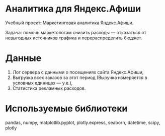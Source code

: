 # Аналитика для Яндекс.Афиши
Учебный проект: Маркетинговая аналитика Яндекс.Афиши.  

Задача: помочь маркетологам снизить расходы — отказаться от невыгодных источников трафика и перераспределить бюджет.

# Данные
1. Лог сервера с данными о посещениях сайта Яндекс.Афиши,
1. Выгрузка всех заказов за этот период (Выручка измеряется в условных единицах — у.е.),
1. Статистика рекламных расходов.

# Используемые библиотеки
pandas, numpy, matplotlib.pyplot, plotly.express, seaborn, datetime, scipy, plotly

